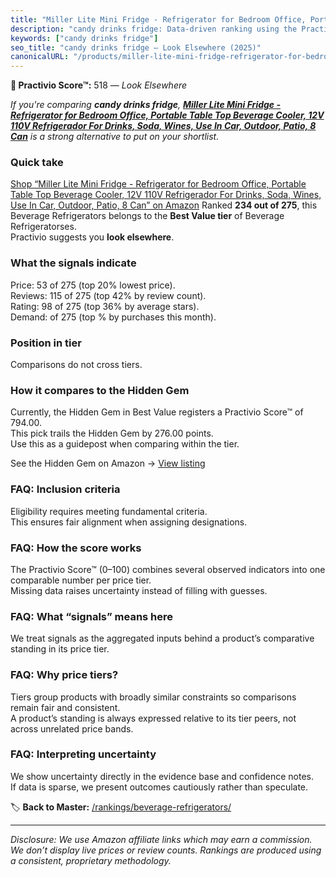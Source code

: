 ```yaml
---
title: "Miller Lite Mini Fridge - Refrigerator for Bedroom Office, Portable Table Top Beverage Cooler, 12V 110V Refrigerador For Drinks, Soda, Wines, Use In Car, Outdoor, Patio, 8 Can"
description: "candy drinks fridge: Data-driven ranking using the Practivio Score™. Positioned by quality, value, demand, findability, momentum."
keywords: ["candy drinks fridge"]
seo_title: "candy drinks fridge — Look Elsewhere (2025)"
canonicalURL: "/products/miller-lite-mini-fridge-refrigerator-for-bedroom-office-portable-table-top-beverage-cooler-12v-110v-refrigerador-for-drinks-soda-wines-use-in-car-outdoor-patio-8-can-B079154BT2/"
---
```


**🚫 Practivio Score™:** 518 — _Look Elsewhere_


*If you're comparing **candy drinks fridge**, **[Miller Lite Mini Fridge - Refrigerator for Bedroom Office, Portable Table Top Beverage Cooler, 12V 110V Refrigerador For Drinks, Soda, Wines, Use In Car, Outdoor, Patio, 8 Can](https://www.amazon.com/dp/B079154BT2?tag=practivio-20)** is a strong alternative to put on your shortlist.*
### Quick take
[Shop “Miller Lite Mini Fridge - Refrigerator for Bedroom Office, Portable Table Top Beverage Cooler, 12V 110V Refrigerador For Drinks, Soda, Wines, Use In Car, Outdoor, Patio, 8 Can” on Amazon](https://www.amazon.com/dp/B079154BT2?tag=practivio-20)
Ranked **234 out of 275**, this Beverage Refrigerators belongs to the **Best Value tier** of Beverage Refrigeratorses.  
Practivio suggests you **look elsewhere**.

### What the signals indicate
Price: 53 of 275 (top 20% lowest price).  
Reviews: 115 of 275 (top 42% by review count).  
Rating: 98 of 275 (top 36% by average stars).  
Demand:  of 275 (top % by purchases this month).

### Position in tier
Comparisons do not cross tiers.

### How it compares to the Hidden Gem
Currently, the Hidden Gem in Best Value registers a Practivio Score™ of 794.00.  
This pick trails the Hidden Gem by 276.00 points.  
Use this as a guidepost when comparing within the tier.  

See the Hidden Gem on Amazon → [View listing](https://www.amazon.com/dp/B00IR8H55A?tag=practivio-20)

### FAQ: Inclusion criteria
Eligibility requires meeting fundamental criteria.  
This ensures fair alignment when assigning designations.

### FAQ: How the score works
The Practivio Score™ (0–100) combines several observed indicators into one comparable number per price tier.  
Missing data raises uncertainty instead of filling with guesses.

### FAQ: What “signals” means here
We treat signals as the aggregated inputs behind a product’s comparative standing in its price tier.

### FAQ: Why price tiers?
Tiers group products with broadly similar constraints so comparisons remain fair and consistent.  
A product’s standing is always expressed relative to its tier peers, not across unrelated price bands.

### FAQ: Interpreting uncertainty
We show uncertainty directly in the evidence base and confidence notes.  
If data is sparse, we present outcomes cautiously rather than speculate.


🏷️ **Back to Master:** [/rankings/beverage-refrigerators/](/rankings/beverage-refrigerators/)

---
_Disclosure: We use Amazon affiliate links which may earn a commission. We don’t display live prices or review counts. Rankings are produced using a consistent, proprietary methodology._
